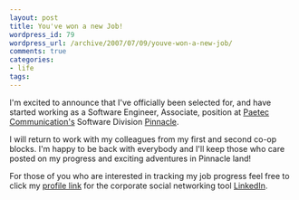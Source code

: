 ```yaml
---
layout: post
title: You've won a new Job!
wordpress_id: 79
wordpress_url: /archive/2007/07/09/youve-won-a-new-job/
comments: true
categories:
- life
tags:
---
```


I'm excited to announce that I've officially been selected for, and have started working as a Software Engineer, Associate, position at [Paetec Communication's](http://www.paetec.com "The Paetec Communications website.") Software Division [Pinnacle](http://www.pinnsoft.com/ "Pinnacle's website.").

I will return to work with my colleagues from my first and second co-op blocks. I'm happy to be back with everybody and I'll keep those who care posted on my progress and exciting adventures in Pinnacle land!

For those of you who are interested in tracking my job progress feel free to click my [profile link](http://www.linkedin.com/in/josephbauser "My LinkedIn profile.") for the corporate social networking tool [LinkedIn](http://www.linkedin.com "LinkedIn business social networking.").
